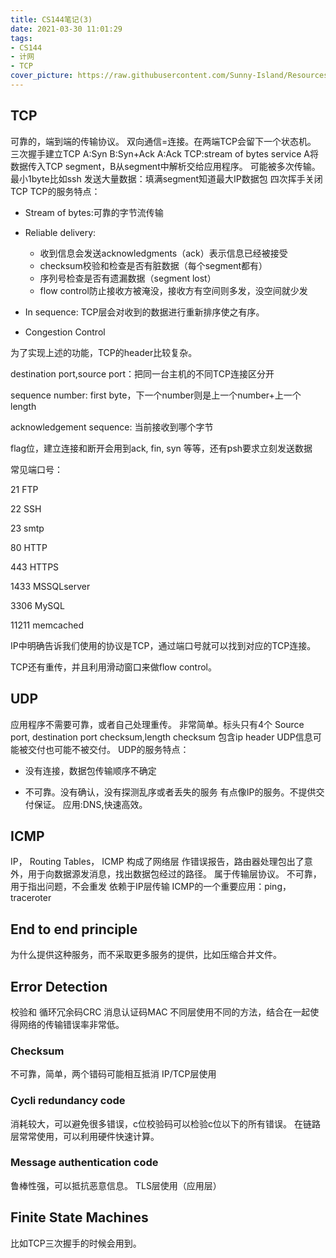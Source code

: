 ```yaml
---
title: CS144笔记(3)
date: 2021-03-30 11:01:29
tags:
- CS144
- 计网
- TCP
cover_picture: https://raw.githubusercontent.com/Sunny-Island/Resources/main/images/TCP.jpg
---
```


## TCP

可靠的，端到端的传输协议。
双向通信=连接。在两端TCP会留下一个状态机。
三次握手建立TCP
A:Syn
B:Syn+Ack
A:Ack
TCP:stream of bytes service
A将数据传入TCP segment，B从segment中解析交给应用程序。
可能被多次传输。
最小1byte比如ssh
发送大量数据：填满segment知道最大IP数据包
四次挥手关闭TCP
TCP的服务特点：

* Stream of bytes:可靠的字节流传输

* Reliable delivery:
  * 收到信息会发送acknowledgments（ack）表示信息已经被接受
  * checksum校验和检查是否有脏数据（每个segment都有）
  * 序列号检查是否有遗漏数据（segment lost）
  * flow control防止接收方被淹没，接收方有空间则多发，没空间就少发
  
* In sequence: TCP层会对收到的数据进行重新排序使之有序。

* Congestion Control

为了实现上述的功能，TCP的header比较复杂。

destination port,source port：把同一台主机的不同TCP连接区分开

sequence number: first byte，下一个number则是上一个number+上一个length

acknowledgement sequence: 当前接收到哪个字节

flag位，建立连接和断开会用到ack, fin, syn 等等，还有psh要求立刻发送数据

常见端口号：

21 FTP

22 SSH

23 smtp

80 HTTP

443 HTTPS

1433 MSSQLserver

3306 MySQL

11211 memcached

IP中明确告诉我们使用的协议是TCP，通过端口号就可以找到对应的TCP连接。

TCP还有重传，并且利用滑动窗口来做flow control。

## UDP
应用程序不需要可靠，或者自己处理重传。
非常简单。标头只有4个
Source port, destination port
checksum,length
checksum 包含ip header
UDP信息可能被交付也可能不被交付。
UDP的服务特点：

* 没有连接，数据包传输顺序不确定

* 不可靠。没有确认，没有探测乱序或者丢失的服务
有点像IP的服务。不提供交付保证。
应用:DNS,快速高效。

## ICMP
IP， Routing Tables， ICMP 构成了网络层
作错误报告，路由器处理包出了意外，用于向数据源发消息，找出数据包经过的路径。
属于传输层协议。
不可靠，用于指出问题，不会重发
依赖于IP层传输
ICMP的一个重要应用：ping，traceroter

## End to end principle
为什么提供这种服务，而不采取更多服务的提供，比如压缩合并文件。

## Error Detection
校验和 循环冗余码CRC 消息认证码MAC
不同层使用不同的方法，结合在一起使得网络的传输错误率非常低。
### Checksum
不可靠，简单，两个错码可能相互抵消
IP/TCP层使用
### Cycli redundancy code
消耗较大，可以避免很多错误，c位校验码可以检验c位以下的所有错误。
在链路层常常使用，可以利用硬件快速计算。
### Message authentication code
鲁棒性强，可以抵抗恶意信息。
TLS层使用（应用层）

## Finite State Machines
比如TCP三次握手的时候会用到。
